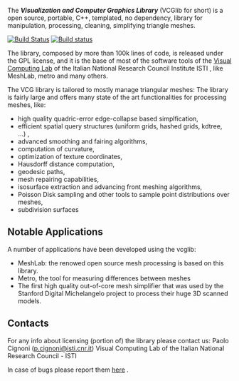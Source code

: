 The **_Visualization and Computer Graphics Library_** (VCGlib for short) is a open source, portable, C++, templated, no dependency, library for manipulation, processing, cleaning, simplifying triangle meshes.

[![Build Status](https://travis-ci.org/cnr-isti-vclab/vcglib.svg?branch=devel)](https://travis-ci.org/cnr-isti-vclab/vcglib)
[![Build status](https://ci.appveyor.com/api/projects/status/7k27s4k4xjmeowoe/branch/devel?svg=true)](https://ci.appveyor.com/project/cignoni/vcglib/branch/devel)

The library, composed by more than 100k lines of code, is released under the GPL license, and it is the base of most of the software tools of the [Visual Computing Lab](http://vcg.isti.cnr.it) of the Italian National Research Council Institute ISTI , like MeshLab, metro and many others.

The VCG library is tailored to mostly manage triangular meshes: The library is fairly large and offers many state of the art functionalities for processing meshes, like:

- high quality quadric-error edge-collapse based simplfication,
- efficient spatial query structures (uniform grids, hashed grids, kdtree, ...) ,
- advanced smoothing and fairing algorithms,
- computation of curvature,
- optimization of texture coordinates,
- Hausdorff distance computation,
- geodesic paths,
- mesh repairing capabilities,
- isosurface extraction and advancing front meshing algorithms,
- Poisson Disk sampling and other tools to sample point distributions over meshes,
- subdivision surfaces

## Notable Applications

A number of applications have been developed using the vcglib:

- MeshLab: the renowed open source mesh processing is based on this library.
- Metro, the tool for measuring differences between meshes
- The first high quality out-of-core mesh simplifier that was used by the Stanford Digital Michelangelo project to process their huge 3D scanned models.

## Contacts

For any info about licensing (portion of) the library please contact us:
Paolo Cignoni (p.cignoni@isti.cnr.it) 
Visual Computing Lab of the Italian National Research Council - ISTI

In case of bugs please report them [here](https://github.com/cnr-isti-vclab/vcglib/issues) .
